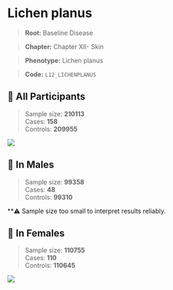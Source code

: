 # Lichen planus

> **Root:** Baseline Disease  

> **Chapter:** Chapter XII- Skin  

> **Phenotype:** Lichen planus  

> **Code:** `L12_LICHENPLANUS`

## 🧪 All Participants  
> Sample size: **210113**  
> Cases: **158**  
> Controls: **209955**
<img src="/Disease/Figures/ALL/Baseline/L12_LICHENPLANUS.png"/>
<CsvTable src="/public/Disease/Data/ALL/Baseline/LG_L12_LICHENPLANUS.csv" label="🔍 View full results" />

## 👨 In Males  
> Sample size: **99358**  
> Cases: **48**  
> Controls: **99310**

**⚠️ Sample size too small to interpret results reliably.

## 👩 In Females  
> Sample size: **110755**  
> Cases: **110**  
> Controls: **110645**
<img src="/Disease/Figures/Female/Baseline/L12_LICHENPLANUS.png"/>
<CsvTable src="/public/Disease/Data/Female/Baseline/LG_L12_LICHENPLANUS.csv" label="🔍 View full results" />
